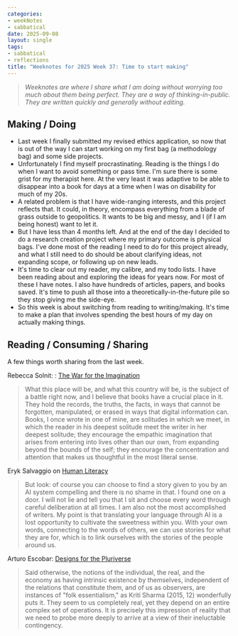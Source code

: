```yaml
---
categories:
- weekNotes
- sabbatical
date: 2025-09-08
layout: single
tags:
- sabbatical
- reflections
title: "Weeknotes for 2025 Week 37: Time to start making"
---
```


> *Weeknotes are where I share what I am doing without worrying too much about them being perfect. They are a way of thinking-in-public. They are written quickly and generally without editing.*

## Making / Doing

- Last week I finally submitted my revised ethics application, so now that is out of the way I can start working on my first bag (a methodology bag) and some side projects.
- Unfortunately I find myself procrastinating. Reading is the things I do when I want to avoid something or pass time. I'm sure there is some grist for my therapist here. At the very least it was adaptive to be able to disappear into a book for days at a time when I was on disability for much of my 20s.
- A related problem is that I have wide-ranging interests, and this project reflects that. It could, in theory, encompass everything from a blade of grass outside to geopolitics. It wants to be big and messy, and I (if I am being honest) want to let it.
- But I have less than 4 months left. And at the end of the day I decided to do a research creation project where my primary outcome is physical bags. I've done most of the reading I need to do for this project already, and what I still need to do should be about clarifying ideas, not expanding scope, or following up on new leads.
- It's time to clear out my reader, my calibre, and my todo lists. I have been reading about and exploring the ideas for years now. For most of these I have notes. I also have hundreds of articles, papers, and books saved. It's time to push all those into a theoretically-in-the-future pile so they stop giving me the side-eye.
- So this week is about switching from reading to writing/making. It's time to make a plan that involves spending the best hours of my day on actually making things.

## Reading / Consuming / Sharing

A few things worth sharing from the last week.

Rebecca Solnit: : [The War for the Imagination](https://www.meditationsinanemergency.com/the-war-for-the-imagination/)

> What this place will be, and what this country will be, is the subject of a battle right now, and I believe that books have a crucial place in it. They hold the records, the truths, the facts, in ways that cannot be forgotten, manipulated, or erased in ways that digital information can. Books, I once wrote in one of mine, are solitudes in which we meet, in which the reader in his deepest solitude meet the writer in her deepest solitude; they encourage the empathic imagination that arises from entering into lives other than our own, from expanding beyond the bounds of the self; they encourage the concentration and attention that makes us thoughtful in the most literal sense.

Eryk Salvaggio on [Human Literacy](https://mail.cyberneticforests.com/human-literacy/)

> But look: of course you can choose to find a story given to you by an AI system compelling and there is no shame in that. I found one on a door. I will not lie and tell you that I sit and choose every word through careful deliberation at all times. I am also not the most accomplished of writers. My point is that translating your language through AI is a lost opportunity to cultivate the sweetness within you. With your own words, connecting to the words of others, we can use stories for what they are for, which is to link ourselves with the stories of the people around us.

Arturo Escobar: [Designs for the Pluriverse](https://www.dukeupress.edu/designs-for-the-pluriverse)

> Said otherwise, the notions of the individual, the real, and the economy as having intrinsic existence by themselves, independent of the relations that constitute them, and of us as observers, are instances of "folk essentialism," as Kriti Sharma (2015, 12) wonderfully puts it. They seem to us completely real, yet they depend on an entire complex set of operations. It is precisely this impression of reality that we need to probe more deeply to arrive at a view of their ineluctable contingency.

